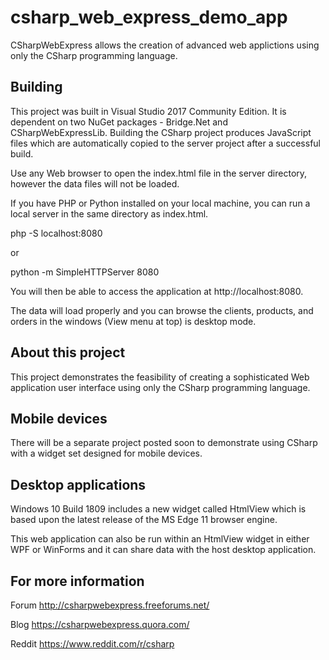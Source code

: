 # csharp_web_express_demo_app
CSharpWebExpress allows the creation of advanced web applictions using only the CSharp programming language.


## Building
This project was built in Visual Studio 2017 Community Edition. It is dependent on two NuGet packages - Bridge.Net and CSharpWebExpressLib. Building the CSharp project produces JavaScript files which are automatically copied to the server project after a successful build.

Use any Web browser to open the index.html file in the server directory, however the data files will not be loaded.

If you have PHP or Python installed on your local machine, you can run a local server in the same directory as index.html.

php -S localhost:8080

or

python -m SimpleHTTPServer 8080

You will then be able to access the application at http://localhost:8080.

The data will load properly and you can browse the clients, products, and orders in the windows (View menu at top) is desktop mode.


## About this project

This project demonstrates the feasibility of creating a sophisticated Web application user interface using only the CSharp programming language.

## Mobile devices

There will be a separate project posted soon to demonstrate using CSharp with a widget set designed for mobile devices.


## Desktop applications

Windows 10 Build 1809 includes a new widget called HtmlView which is based upon the latest release of the MS Edge 11 browser engine.

This web application can also be run within an HtmlView widget in either WPF or WinForms and it can share data with the host desktop application.


## For more information

Forum http://csharpwebexpress.freeforums.net/

Blog https://csharpwebexpress.quora.com/

Reddit https://www.reddit.com/r/csharp

